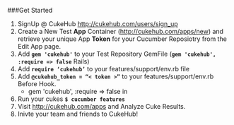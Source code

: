 ###Get Started
1. SignUp @ CukeHub http://cukehub.com/users/sign_up
2. Create a New Test **App** Container (http://cukehub.com/apps/new) and retrieve your unique App **Token** for your Cucumber Reposiotry from the Edit App page.
3. Add **`gem 'cukehub'`** to your Test Repository GemFile (**`gem 'cukehub', :require => false`** Rails)
4. Add **`require ‘cukehub’`** to your features/support/env.rb file
5. Add **`@cukehub_token = “< token >”`** to your features/support/env.rb Before Hook.
     * gem 'cukehub', :require => false in 
6. Run your cukes **`$ cucumber features`**
7. Visit http://cukehub.com/apps and Analyze Cuke Results.
8. Inivte your team and friends to CukeHub!





